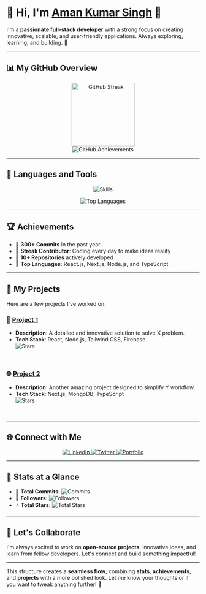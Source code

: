 # 🚀 **Hi, I'm [Aman Kumar Singh](https://www.amankumarsingh.me) 👋**

I'm a **passionate full-stack developer** with a strong focus on creating innovative, scalable, and user-friendly applications. Always exploring, learning, and building. 🚀  

---

## 📊 **My GitHub Overview**

<p align="center">
<!--   <img src="https://github-readme-stats.vercel.app/api?username=Amankumarsinghdeveloper&show_icons=true&theme=radical" alt="GitHub Stats" height="165px" /> -->
  <img src="https://github-readme-streak-stats.herokuapp.com/?user=Amankumarsinghdeveloper&theme=radical" alt="GitHub Streak" height="165px" />
  <br />
  <img src="https://github-profile-trophy.vercel.app/?username=Amankumarsinghdeveloper&theme=radical&no-frame=true&column=6" alt="GitHub Achievements" />
</p>

---

## 🚀 **Languages and Tools**

<p align="center">
  <img src="https://skillicons.dev/icons?i=react,nextjs,nodejs,mongodb,typescript,js,html,css,tailwind,git,firebase,vscode" alt="Skills" />
</p>

<p align="center">
  <img src="https://github-readme-stats.vercel.app/api/top-langs/?username=Amankumarsinghdeveloper&layout=compact&theme=radical" alt="Top Languages" />
</p>

---

## 🏆 **Achievements**

- 🌟 **300+ Commits** in the past year  
- 🏅 **Streak Contributor**: Coding every day to make ideas reality  
- 🚀 **10+ Repositories** actively developed  
- 🌟 **Top Languages**: React.js, Next.js, Node.js, and TypeScript  

---

## 💼 **My Projects**

Here are a few projects I've worked on:

### 🚀 **[Project 1](https://github.com/Amankumarsinghdeveloper/project1)**
- **Description**: A detailed and innovative solution to solve X problem.  
- **Tech Stack**: React, Node.js, Tailwind CSS, Firebase  
![Stars](https://img.shields.io/github/stars/Amankumarsinghdeveloper/project1?style=social)  
<br />

### 🌐 **[Project 2](https://github.com/Amankumarsinghdeveloper/project2)**
- **Description**: Another amazing project designed to simplify Y workflow.  
- **Tech Stack**: Next.js, MongoDB, TypeScript  
![Stars](https://img.shields.io/github/stars/Amankumarsinghdeveloper/project2?style=social)  
<br />

---

## 🌐 **Connect with Me**

<p align="center">
  <a href="https://www.linkedin.com/in/your-name/" target="_blank">
    <img src="https://img.shields.io/badge/-LinkedIn-blue?style=for-the-badge&logo=linkedin" alt="LinkedIn" />
  </a>
  <a href="https://twitter.com/your-twitter-handle" target="_blank">
    <img src="https://img.shields.io/badge/-Twitter-1DA1F2?style=for-the-badge&logo=twitter&logoColor=white" alt="Twitter" />
  </a>
  <a href="https://amankumarsingh.me" target="_blank">
    <img src="https://img.shields.io/badge/-Portfolio-FF5733?style=for-the-badge&logo=web&logoColor=white" alt="Portfolio" />
  </a>
</p>

---

## 🎯 **Stats at a Glance**

- 🚀 **Total Commits**: ![Commits](https://img.shields.io/github/commit-activity/y/Amankumarsinghdeveloper/your-repo?color=green)  
- 🌟 **Followers**: ![Followers](https://img.shields.io/github/followers/Amankumarsinghdeveloper?style=social)  
- ⭐ **Total Stars**: ![Total Stars](https://img.shields.io/github/stars/Amankumarsinghdeveloper?style=social)  

---

## 💬 **Let's Collaborate**

I'm always excited to work on **open-source projects**, innovative ideas, and learn from fellow developers. Let's connect and build something impactful!  

---

This structure creates a **seamless flow**, combining **stats**, **achievements**, and **projects** with a more polished look. Let me know your thoughts or if you want to tweak anything further! 🚀
